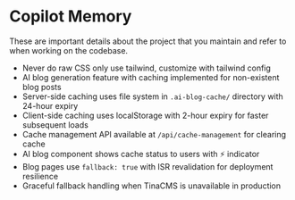 # Copilot Memory

These are important details about the project that you maintain and refer to when working on the codebase.

- Never do raw CSS only use tailwind, customize with tailwind config
- AI blog generation feature with caching implemented for non-existent blog posts
- Server-side caching uses file system in `.ai-blog-cache/` directory with 24-hour expiry
- Client-side caching uses localStorage with 2-hour expiry for faster subsequent loads
- Cache management API available at `/api/cache-management` for clearing cache
- AI blog component shows cache status to users with ⚡ indicator
- Blog pages use `fallback: true` with ISR revalidation for deployment resilience
- Graceful fallback handling when TinaCMS is unavailable in production
